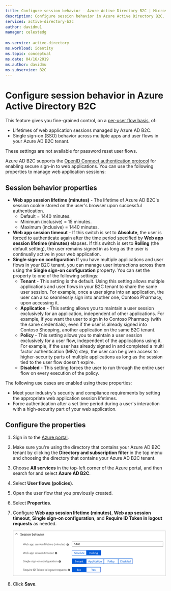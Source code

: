 ```yaml
---
title: Configure session behavior - Azure Active Directory B2C | Microsoft Docs
description: Configure session behavior in Azure Active Directory B2C.
services: active-directory-b2c
author: davidmu1
manager: celestedg

ms.service: active-directory
ms.workload: identity
ms.topic: conceptual
ms.date: 04/16/2019
ms.author: davidmu
ms.subservice: B2C
---
```


# Configure session behavior in Azure Active Directory B2C

This feature gives you fine-grained control, on a [per-user flow basis](active-directory-b2c-reference-policies.md), of:

- Lifetimes of web application sessions managed by Azure AD B2C.
- Single sign-on (SSO) behavior across multiple apps and user flows in your Azure AD B2C tenant.

These settings are not available for password reset user flows.

Azure AD B2C supports the [OpenID Connect authentication protocol](active-directory-b2c-reference-oidc.md) for enabling secure sign-in to web applications. You can use the following properties to manage web application sessions:

## Session behavior properties

- **Web app session lifetime (minutes)** - The lifetime of Azure AD B2C's session cookie stored on the user's browser upon successful authentication.
    - Default = 1440 minutes.
    - Minimum (inclusive) = 15 minutes.
    - Maximum (inclusive) = 1440 minutes.
- **Web app session timeout** - If this switch is set to **Absolute**, the user is forced to authenticate again after the time period specified by **Web app session lifetime (minutes)** elapses. If this switch is set to **Rolling** (the default setting), the user remains signed in as long as the user is continually active in your web application.
- **Single sign-on configuration** If you have multiple applications and user flows in your B2C tenant, you can manage user interactions across them using the **Single sign-on configuration** property. You can set the property to one of the following settings:
    - **Tenant** - This setting is the default. Using this setting allows multiple applications and user flows in your B2C tenant to share the same user session. For example, once a user signs into an application, the user can also seamlessly sign into another one, Contoso Pharmacy, upon accessing it.
    - **Application** - This setting allows you to maintain a user session exclusively for an application, independent of other applications. For example, if you want the user to sign in to Contoso Pharmacy (with the same credentials), even if the user is already signed into Contoso Shopping, another application on the same B2C tenant. 
    - **Policy** - This setting allows you to maintain a user session exclusively for a user flow, independent of the applications using it. For example, if the user has already signed in and completed a multi factor authentication (MFA) step, the user can be given access to higher-security parts of multiple applications as long as the session tied to the user flow doesn't expire.
    - **Disabled** - This setting forces the user to run through the entire user flow on every execution of the policy.

The following use cases are enabled using these properties:

- Meet your industry's security and compliance requirements by setting the appropriate web application session lifetimes.
- Force authentication after a set time period during a user's interaction with a high-security part of your web application. 

## Configure the properties

1. Sign in to the [Azure portal](https://portal.azure.com).
2. Make sure you're using the directory that contains your Azure AD B2C tenant by clicking the **Directory and subscription filter** in the top menu and choosing the directory that contains your Azure AD B2C tenant.
3. Choose **All services** in the top-left corner of the Azure portal, and then search for and select **Azure AD B2C**.
4. Select **User flows (policies)**.
5. Open the user flow that you previously created. 
6. Select **Properties**.
7. Configure **Web app session lifetime (minutes)**, **Web app session timeout**, **Single sign-on configuration**, and **Require ID Token in logout requests** as needed.

    ![Configure session behavior](./media/session-behavior/session-behavior.png)
    
8. Click **Save**.



